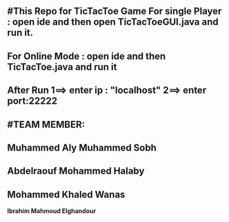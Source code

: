#This Repo for TicTacToe Game
For single Player :
open ide and then **open TicTacToeGUI.java** and **run it**.
---
For Online Mode :
open ide and then **TicTacToe.java** and run it
---
After Run 
1==> enter ip : "localhost"
2==> enter port:22222
---
#TEAM MEMBER:
---
**Muhammed Aly Muhammed Sobh**
---
**Abdelraouf Mohammed Halaby**
---
**Mohammed Khaled Wanas**
---
**Ibrahim Mahmoud Elghandour**
